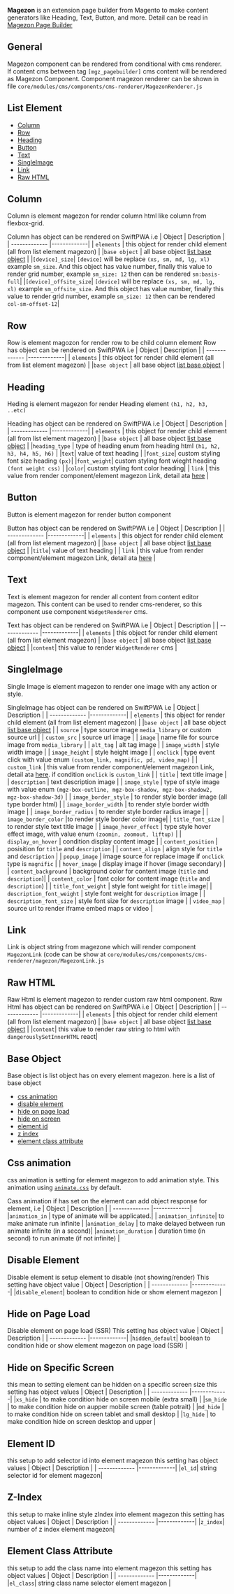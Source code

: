 **Magezon** is an extension  page builder from Magento to make content generators like Heading, Text, Button, and more.
Detail can be read in [Magezon Page Builder](https://www.magezon.com/magezon-page-builder-for-magento-2.html) 

## General
Magezon component can be rendered from conditional with cms renderer. If content cms between tag `[mgz_pagebuilder]` cms content will be rendered as Magezon Component.
Component magezon renderer can be shown in file
`core/modules/cms/components/cms-renderer/MagezonRenderer.js`

## List Element
- [Column](#column)
- [Row](#row)
- [Heading](#heading)
- [Button](#button)
- [Text](#text)
- [SingleImage](#singleimage)
- [Link](#link)
- [Raw HTML](#raw-html)


## Column
Column is element magezon for render column html like column from flexbox-grid.

Column has object can be rendered on SwiftPWA i.e
| Object        | Description   |
| ------------- |-------------|
| `elements`     | this object for render child element (all from list element magezon) |
|`base object` | all base object [list base object](#base-object) |
|`[device]_size`| `[device]` will be replace `(xs, sm, md, lg, xl)` example `sm_size`. And this object has value number, finally this value to render grid number, example `sm_size: 12` then can be rendered `sm:basis-full`|
|`[device]_offsite_size`| `[device]` will be replace `(xs, sm, md, lg, xl)` example `sm_offsite_size`. And this object has value number, finally this value to render grid number, example `sm_size: 12` then can be rendered `col-sm-offset-12`|


## Row
Row is element magozon for render row to be child column element
Row has object can be rendered on SwiftPWA i.e
| Object        | Description   |
| ------------- |-------------|
| `elements`     | this object for render child element (all from list element magezon) |
|`base object` | all base object [list base object](#base-object) |


## Heading
Heding is element magezon for render Heading element `(h1, h2, h3, ..etc)`

Heading has object can be rendered on SwiftPWA i.e
| Object        | Description   |
| ------------- |-------------|
| `elements`     | this object for render child element (all from list element magezon) |
|`base object` | all base object [list base object](#base-object) |
|`heading_type` | type of heading enum from heading html `(h1, h2, h3, h4, h5, h6)` |
|`text`| value of text heading |
|`font_size`| custom styling font size heading `(px)`|
|`font_weight`| custom styling font wieght heading `(font weight css)` |
|`color`| custom styling font color heading|
| `link` | this value from render component/element magezon Link, detail ata [here](#link) |


## Button
Button is element magezon for render button component

Button has object can be rendered on SwiftPWA i.e
| Object        | Description   |
| ------------- |-------------|
| `elements`     | this object for render child element (all from list element magezon) |
|`base object` | all base object [list base object](#base-object) |
|`title`| value of text heading |
| `link` | this value from render component/element magezon Link, detail ata [here](#link) |

## Text
Text is element magezon for render all content from content editor magezon. This content can be used to render cms-renderer, so this component use component `WidgetRenderer` cms.

Text has object can be rendered on SwiftPWA i.e
| Object        | Description   |
| ------------- |-------------|
| `elements`     | this object for render child element (all from list element magezon) |
|`base object` | all base object [list base object](#base-object) |
|`content`| this value to render `WidgetRenderer` cms |

## SingleImage
Single Image is element magezon to render one image with any action or style.

SingleImage has object can be rendered on SwiftPWA i.e
| Object        | Description   |
| ------------- |-------------|
| `elements`     | this object for render child element (all from list element magezon) |
|`base object` | all base object [list base object](#base-object) |
| `source` | type source image `media_library` or custom source url |
| `custom_src` | source url image |
| `image` | name file for source image from `media_library` |
| `alt_tag` | alt tag image |
| `image_width` | style width image |
| ``image_height`` | style height image |
| `onclick` | type event click with value enum `(custom_link, magnific, pd, video_map)` |
| `custom_link` | this value from render component/element magezon Link, detail ata [here](#link). if condition `onclick` is `custom_link` |
| `title` | text title image |
| `description` | text description image |
| `image_style` | type of style image with value enum `(mgz-box-outline, mgz-box-shadow, mgz-box-shadow2, mgz-box-shadow-3d)` |
| `image_border_style` | to render style border image (all type border html) |
| `image_border_width` | to render style border width image |
| `image_border_radius` | to render style border radius image |
| `image_border_color` |to render style border color image|
| `title_font_size` | to render style text title image |
| `image_hover_effect` | type style hover effect image, with value enum `(zoomin, zoomout, liftup)` |
| `display_on_hover` | condition display content image |
| `content_position` | posisition for `title` and `description` |
| `content_align` | align style for `title` and `description`  |
| `popup_image` | image source for replace image if `onclick` type is `magnific` |
| `hover_image` | display image if hover (image secondary) |
| `content_background` | background color for content image (`title` and `description`)|
| `content_color` | font color for content image (`title` and `description`) |
| `title_font_weight` | style font weight for `title` image|
| `description_font_weight` | style font weight for `description` image |
| `description_font_size` | style font size for `description` image |
| `video_map` | source url to render iframe embed maps or video  |

## Link
Link is object string from magezone which will render component `MagezonLink` (code can be show at `core/modules/cms/components/cms-renderer/magezon/MagezonLink.js`


## Raw HTML
Raw Html is element magezon to render custom raw html component.
Raw Html has object can be rendered on SwiftPWA i.e
| Object        | Description   |
| ------------- |-------------|
| `elements`     | this object for render child element (all from list element magezon) |
|`base object` | all base object [list base object](#base-object) |
|`content`| this value to render raw string to html with `dangerouslySetInnerHTML` react|

## Base Object
Base object is list object  has on every element magezon.
here is a list of base object
- [css animation](#css-animation)
- [disable element](#disable-element)
- [hide on page load](#hide-on-page-load)
- [hide on screen](#hide-on-specific-screen)
- [element id](#element-id)
- [z index](#z-index)
- [element class attribute](#element-class-attribute)

## Css animation
css animation is setting for element magezon to add animation style. This animation using [`animate.css`](https://animate.style) by default.

Cass animation if has set on the element can add object response for element, i.e
| Object        | Description   |
| ------------- |-------------|
|`animation_in` | type of animate will be applicated.|
| `animation_infinite`| to make animate run infinite |
|`animation_delay` | to make delayed between run animate infinite (in a second)|
|`animation_duration` | duration time (in second) to run animate (if not infinite) |


## Disable Element
Disable element is setup element to disable (not showing/render)
This setting have object value
| Object        | Description   |
| ------------- |-------------|
|`disable_element`| boolean to condition hide or show element magezon |

## Hide on Page Load
Disable element on page load (SSR)
This setting has object value
| Object        | Description   |
| ------------- |-------------|
|`hidden_default`| boolean to condition hide or show element magezon on page load (SSR) |

## Hide on Specific Screen
this mean to setting element can be hidden on a specific  screen size
this setting has object values
| Object        | Description   |
| ------------- |-------------|
|`xs_hide` | to make condition hide on screen mobile (extra small) |
|`sm_hide` | to make condition hide on aupper mobile screen (table potrait) |
|`md_hide` | to make condition hide on screen tablet and small desktop |
|`lg_hide` | to make condition hide on screen desktop and upper |

## Element ID
this setup to add selector id into element magezon
this setting has object values
| Object        | Description   |
| ------------- |-------------|
|`el_id`| string selector id for element magezon| 
## Z-Index
this setup to make inline style zIndex into element magezon
this setting has object values
| Object        | Description   |
| ------------- |-------------|
|`z_index`| number of z index element magezon| 

## Element Class Attribute
this setup to add the class name into element magezon
this setting has object values
| Object        | Description   |
| ------------- |-------------|
|`el_class`| string class name selector element magezon |